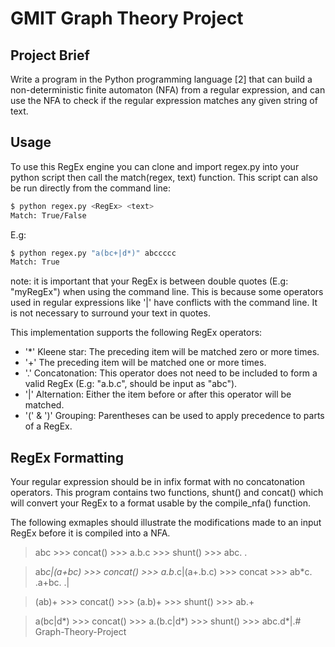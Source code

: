 # GMIT Graph Theory Project 

## Project Brief
Write a program in the Python programming language [2] that can build a non-deterministic finite automaton (NFA) from a regular expression, and can use the NFA to check if the regular expression matches any given string of text.  

## Usage
To use this RegEx engine you can clone and import regex.py into your python script then call the match(regex, text) function. This script can also be run directly from the command line:  

```sh
$ python regex.py <RegEx> <text>
Match: True/False
```

E.g:
```sh
$ python regex.py "a(bc+|d*)" abccccc
Match: True
```
note: it is important that your RegEx is between double quotes (E.g: "myRegEx") when using the command line. This is because some operators used in regular expressions like '|' have conflicts with the command line. It is not necessary to surround your text in quotes.

This implementation supports the following RegEx operators:
- '*' Kleene star: The preceding item will be matched zero or more times.
- '+' The preceding item will be matched one or more times.
- '.' Concatonation: This operator does not need to be included to form a valid RegEx (E.g: "a.b.c", should be input as "abc").
- '|' Alternation: Either the item before or after this operator will be matched.
- '(' & ')' Grouping: Parentheses can be used to apply precedence to parts of a RegEx.

## RegEx Formatting
Your regular expression should be in infix format with no concatonation operators. This program contains two functions, shunt() and concat() which will convert your RegEx to a format usable by the compile_nfa() function.

The following exmaples should illustrate the modifications made to an input RegEx before it is compiled into a NFA.

>abc >>> concat() >>> a.b.c >>> shunt() >>> abc. . 

>ab*c|(a+bc) >>> concat() >>> a.b*.c|(a+.b.c) >>> concat >>> ab*c. .a+bc. .|

>(ab)+ >>> concat() >>> (a.b)+ >>> shunt() >>> ab.+

>a(bc|d*) >>> concat() >>> a.(b.c|d*) >>> shunt() >>> abc.d*|.# Graph-Theory-Project
